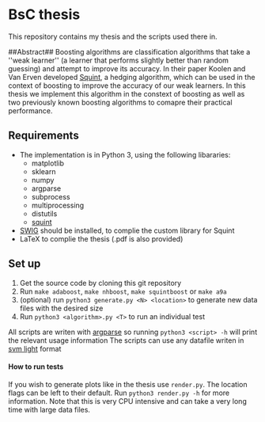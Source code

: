 # BsC thesis #

This repository contains my thesis and the scripts used there in. 

##Abstract##
Boosting algorithms are classification algorithms that take a ''weak learner'' (a learner that performs slightly better than random guessing) and attempt to improve its accuracy. In their paper Koolen and Van Erven developed  [Squint](http://jmlr.csail.mit.edu/proceedings/papers/v40/Koolen15a.pdf), a hedging algorithm, which can be used in the context of boosting to improve the accuracy of our weak learners. In this thesis we implement this algorithm in the constext of boosting as well as two previously known boosting algorithms to comapre their practical performance.   

## Requirements ##
* The implementation is in Python 3, using the following libararies:
  * matplotlib
  * sklearn
  * numpy
  * argparse
  * subprocess
  * multiprocessing
  * distutils
  * [squint](https://bitbucket.org/wmkoolen/squint)
* [SWIG](http://www.swig.org/download.html) should be installed, to complie the custom library for Squint
* LaTeX to complie the thesis (.pdf is also provided)

## Set up ##
1. Get the source code by cloning this git repository
2. Run `make adaboost`, `make nhboost`, `make squintboost` or `make a9a`
  1. (optional) run `python3 generate.py <N> <location>` to generate new data files with the desired size
3. Run `python3 <algorithm>.py <T>` to run an individual test

All scripts are writen with [argparse](https://docs.python.org/3/library/argparse.html) so running `python3 <script> -h` will print the relevant usage information
The scripts can use any datafile writen in [svm light](http://scikit-learn.org/stable/modules/generated/sklearn.datasets.load_svmlight_file.html#sklearn.datasets.load_svmlight_file) format


#### How to run tests ####
If you wish to generate plots like in the thesis use `render.py`. The location flags can be left to their default. Run `python3 render.py -h` for more information.
Note that this is very CPU intensive and can take a very long time with large data files. 

